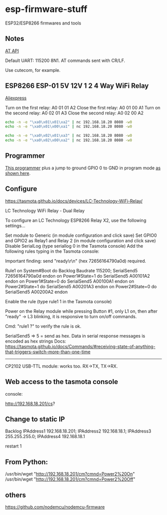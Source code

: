 # esp-firmware-stuff
ESP32/ESP8266 firmwares and tools


## Notes

[AT API](https://www.espressif.com/sites/default/files/documentation/4a-esp8266_at_instruction_set_en.pdf)

Default UART: 115200 8N1. AT commands sent with CR/LF.

Use cutecom, for example.


## ESP8266 ESP-01 5V 12V 1 2 4 Way WiFi Relay
[Aliexpress](https://es.aliexpress.com/item/4001094436563.html)

Turn on the first relay:  A0 01 01 A2
Close the first relay:    A0 01 00 A1
Turn on the second relay: A0 02 01 A3
Close the second relay:   A0 02 00 A2

```bash
echo -n -e "\xa0\x01\x01\xa2" | nc 192.168.18.20 8080 -w0
echo -n -e "\xa0\x01\x00\xa1" | nc 192.168.18.20 8080 -w0

echo -n -e "\xa0\x02\x01\xa3" | nc 192.168.18.20 8080 -w0
echo -n -e "\xa0\x02\x00\xa2" | nc 192.168.18.20 8080 -w0
```


## Programmer

[This programmer](https://www.aliexpress.com/snapshot/0.html?orderId=8129207443365652) 
plus a jump to ground GPIO 0 to GND in program mode
[as shown here](https://neburtechspace.blogspot.com/2018/01/programming-esp8266-esp-01-using-uart.html).

## Configure

https://tasmota.github.io/docs/devices/LC-Technology-WiFi-Relay/

LC Technology WiFi Relay - Dual Relay 

To configure an LC Technology ESP8266 Relay X2, use the following settings...

Set module to Generic (in module configuration and click save)
Set GPIO0 and GPIO2 as Relay1 and Relay 2 (in module configuration and click save)
Disable SerialLog (type seriallog 0 in the Tasmota console)
Add the following rules typing in the Tasmota console:

Important finding: send "ready\r\n" (hex 72656164790a0d) required.

Rule1
 on System#Boot do Backlog Baudrate 115200; SerialSend5 72656164790a0d endon
 on Power1#State=1 do SerialSend5 A00101A2 endon
 on Power1#State=0 do SerialSend5 A00100A1 endon
 on Power2#State=1 do SerialSend5 A00201A3 endon
 on Power2#State=0 do SerialSend5 A00200A2 endon

Enable the rule (type rule1 1 in the Tasmota console)

Power on the Relay module while pressing Button #1, 
only L1 on, then after "ready" -> L3 blinking, it 
is responsive to turn on/off commands.

Cmd: "rule1 ?"  to verify the rule is ok.

SerialSend5 => 5 = send as hex. Data in serial response messages is encoded as hex strings
Docs: https://tasmota.github.io/docs/Commands/#receiving-state-of-anything-that-triggers-switch-more-than-one-time

----
CP2102 USB-TTL module: works too. RX->TX, TX->RX.


## Web access to the tasmota console

console:

  http://192.168.18.201/cs?


## Change to static IP

Backlog IPAddress1 192.168.18.201; IPAddress2 192.168.18.1; IPAddress3 255.255.255.0; IPAddress4 192.168.18.1

restart 1

## From Python:

/usr/bin/wget "http://192.168.18.201/cm?cmnd=Power2%20On"
/usr/bin/wget "http://192.168.18.201/cm?cmnd=Power2%20Off"


## others

https://github.com/nodemcu/nodemcu-firmware


